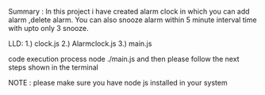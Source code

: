 Summary : In this project i have created alarm clock in which you can add alarm ,delete alarm. You can also snooze alarm within 5 minute interval time with upto only 3 snooze.

LLD:
 1.) clock.js 
 2.) Alarmclock.js
 3.) main.js

code execution process
node ./main.js
and then please follow the next steps shown in the terminal

NOTE :
please make sure you have node js installed in your system
